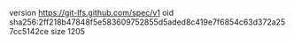 version https://git-lfs.github.com/spec/v1
oid sha256:2ff218b47848f5e583609752855d5aded8c419e7f6854c63d372a257cc5142ce
size 1205
